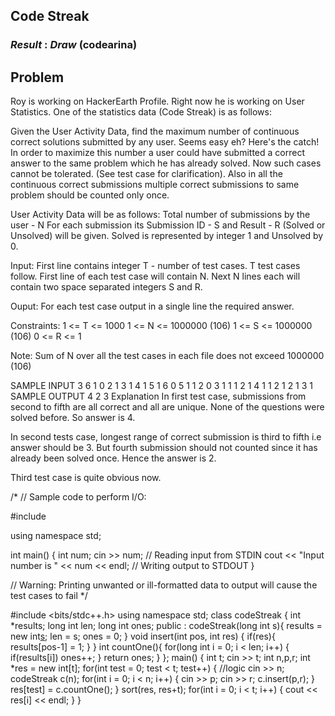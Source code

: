 ## Code Streak
### *Result* : *Draw* (codearina)

## Problem 


Roy is working on HackerEarth Profile. Right now he is working on User Statistics.
One of the statistics data (Code Streak) is as follows:

Given the User Activity Data, find the maximum number of continuous correct solutions submitted by any user.
Seems easy eh? Here's the catch! In order to maximize this number a user could have submitted a correct answer to the same problem which he has already solved. Now such cases cannot be tolerated. (See test case for clarification). 
Also in all the continuous correct submissions multiple correct submissions to same problem should be counted only once.

User Activity Data will be as follows:
Total number of submissions by the user - N
For each submission its Submission ID - S and Result - R (Solved or Unsolved) will be given.
Solved is represented by integer 1 and Unsolved by 0.

Input:
First line contains integer T - number of test cases. T test cases follow. First line of each test case will contain N. Next N lines each will contain two space separated integers S and R.

Ouput:
For each test case output in a single line the required answer.

Constraints:
1 <= T <= 1000
1 <= N <= 1000000 (106)
1 <= S <= 1000000 (106)
0 <= R <= 1

Note: Sum of N over all the test cases in each file does not exceed 1000000 (106)

SAMPLE INPUT 
3
6
1 0
2 1
3 1
4 1
5 1
6 0
5
1 1
2 0
3 1
1 1
2 1
4
1 1
2 1
2 1
3 1
SAMPLE OUTPUT 
4
2
3
Explanation
In first test case, submissions from second to fifth are all correct and all are unique. None of the questions were solved before. So answer is 4.

In second tests case, longest range of correct submission is third to fifth i.e answer should be 3. But fourth submission should not counted since it has already been solved once. Hence the answer is 2.

Third test case is quite obvious now.

/*
// Sample code to perform I/O:

#include <iostream>

using namespace std;

int main() {
	int num;
	cin >> num;										// Reading input from STDIN
	cout << "Input number is " << num << endl;		// Writing output to STDOUT
}

// Warning: Printing unwanted or ill-formatted data to output will cause the test cases to fail
*/

#include <bits/stdc++.h>
using namespace std;
class codeStreak {
    int *results;
    long int len;
    long int ones;
    public :
        codeStreak(long int s){
            results = new int[s]();
            len = s;
            ones = 0;
        }
        void insert(int pos, int res) {
            if(res){
                results[pos-1] = 1;
            }
        }
        int countOne(){
            for(long int i = 0; i < len; i++) {
                if(results[i])
                    ones++;
            }
            return ones;
        }
};
main() {
    int t;
    cin >> t;
    int n,p,r;
    int *res = new int[t];
    for(int test = 0; test < t; test++) {
        //logic
        cin >> n;
        codeStreak c(n);
        for(int i = 0; i < n; i++) {
            cin >> p;
            cin >> r;
            c.insert(p,r);
        }
        res[test] = c.countOne();
    }
    sort(res, res+t);
    for(int i = 0; i < t; i++) {
        cout << res[i] << endl;
    }
}
